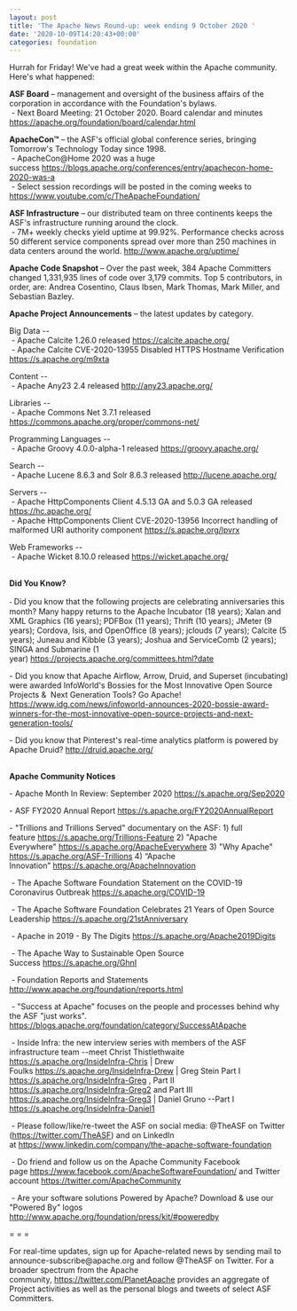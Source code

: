 ```yaml
---
layout: post
title: 'The Apache News Round-up: week ending 9 October 2020 '
date: '2020-10-09T14:20:43+00:00'
categories: foundation
---
```

<p></p><p></p><p></p><p></p><p></p><p></p><p></p><p></p><p></p><p>Hurrah for Friday! We've had a great week within the Apache community. Here's what happened:</p><span style="font-weight: 700;">ASF Board</span>&nbsp;– management and oversight of the business affairs of the corporation in accordance with the Foundation's bylaws.<br>&nbsp;- Next Board Meeting: 21 October 2020. Board calendar and minutes <a href="https://apache.org/foundation/board/calendar.html" target="_blank">https://apache.org/foundation/board/calendar.html</a><p></p><p><span style="font-weight: 700;">ApacheCon™</span>&nbsp;– the ASF's official global conference series, bringing Tomorrow's Technology Today since 1998.<br>&nbsp;-&nbsp;ApacheCon@Home 2020 was a huge success&nbsp;<a href="https://blogs.apache.org/conferences/entry/apachecon-home-2020-was-a" target="_blank">https://blogs.apache.org/conferences/entry/apachecon-home-2020-was-a</a>&nbsp;<br>&nbsp;- Select session recordings will be posted in the coming weeks to <a href="https://www.youtube.com/c/TheApacheFoundation/" target="_blank">https://www.youtube.com/c/TheApacheFoundation/</a>&nbsp;</p><p><span style="font-weight: 700;">ASF Infrastructure</span>&nbsp;– our distributed team on three continents keeps the ASF's infrastructure running around the clock.<br>&nbsp;-
 7M+ weekly checks yield uptime at 99.92%. Performance checks across 50 
different service components spread over more than 250 machines in data centers around the world.&nbsp;<a href="http://www.apache.org/uptime/" target="_blank">http://www.apache.org/uptime/</a><br></p><p><b>Apache Code Snapshot&nbsp;</b>– Over the past week, 384 Apache Committers changed 1,331,935 lines of code 
over 3,179 commits. Top 5 contributors, in order, are: Andrea Cosentino, Claus Ibsen, Mark Thomas, Mark Miller, and <span>Sebastian Bazley.</span> &nbsp; </p><p><span style="font-weight: 700;">Apache Project Announcements</span>&nbsp;– the latest updates by category.</p><p>Big Data --<br>&nbsp;- Apache Calcite 1.26.0 released <a href="https://calcite.apache.org/" target="_blank">https://calcite.apache.org/</a><br>&nbsp;- Apache Calcite CVE-2020-13955  Disabled HTTPS Hostname Verification <a href="https://s.apache.org/m9xta" target="_blank">https://s.apache.org/m9xta</a><br></p>Content --<br>&nbsp;- Apache <span class="il">Any23</span> 2.4 released <a href="http://any23.apache.org/" rel="noreferrer" target="_blank" data-saferedirecturl="https://www.google.com/url?q=http://any23.apache.org/&amp;source=gmail&amp;ust=1602256492035000&amp;usg=AFQjCNEywwdo-hm4Fz3ELq9_5Z1Lj8o4-g">http://<span class="il">any23</span>.apache.org/</a><p></p><p>Libraries --<br>&nbsp;- Apache Commons Net 3.7.1 released <a href="https://commons.apache.org/proper/commons-net/" target="_blank">https://commons.apache.org/proper/commons-net/</a></p><p></p><p>Programming Languages --<br>&nbsp;- Apache Groovy 4.0.0-alpha-1 released <a href="https://groovy.apache.org/" target="_blank">https://groovy.apache.org/</a></p><p>Search --<br>
&nbsp;- Apache Lucene 8.6.3 and <span class="il">Solr</span> 8.6.3 released <a href="http://lucene.apache.org/" rel="noreferrer" target="_blank" data-saferedirecturl="https://www.google.com/url?q=http://lucene.apache.org/&amp;source=gmail&amp;ust=1602339282034000&amp;usg=AFQjCNFVJxuY9JxdqI3CgbKEYKyVTwk4IA">http://lucene.apache.org/</a><br>
</p><p>Servers --<br>&nbsp;- Apache HttpComponents Client 4.5.13 GA and 5.0.3 GA released <a href="https://hc.apache.org/" target="_blank">https://hc.apache.org/</a> <br>&nbsp;- Apache HttpComponents Client CVE-2020-13956 Incorrect handling of malformed URI authority component <a href="https://s.apache.org/lpvrx">https://s.apache.org/lpvrx</a> </p><p>Web Frameworks --<br>&nbsp;- Apache Wicket 8.10.0 released <a href="https://wicket.apache.org/" target="_blank">https://wicket.apache.org/</a><br></p><p><span style="font-weight: 700;"><br>Did You Know?</span></p><p></p><p style="box-sizing: border-box; margin: 0px 0px 10px; color: rgb(0, 0, 0); font-family: &quot;Helvetica Neue&quot;, Helvetica, Arial, sans-serif; font-size: 14px; font-style: normal; font-variant-ligatures: normal; font-variant-caps: normal; font-weight: 400; letter-spacing: normal; orphans: 2; text-align: start; text-indent: 0px; text-transform: none; white-space: normal; widows: 2; word-spacing: 0px; -webkit-text-stroke-width: 0px; text-decoration-style: initial; text-decoration-color: initial;"></p><p></p><p style="box-sizing: border-box; margin: 0px 0px 10px; orphans: 2; text-align: start; text-indent: 0px; widows: 2; text-decoration-style: initial; text-decoration-color: initial;"><span style="color: rgb(0, 0, 0); font-family: &quot;Helvetica Neue&quot;, Helvetica, Arial, sans-serif; font-size: 14px; font-style: normal; font-variant-ligatures: normal; font-variant-caps: normal; font-weight: 400; letter-spacing: normal; text-transform: none; white-space: normal; word-spacing: 0px; -webkit-text-stroke-width: 0px;">- </span>Did you know that the following projects are celebrating anniversaries this month? Many happy returns to the Apache Incubator (18 years); Xalan and XML Graphics (16 years); PDFBox (11 years); Thrift (10 years); JMeter (9 years); Cordova, Isis, and OpenOffice (8 years); jclouds (7 years); Calcite (5 years); Juneau and Kibble (3 years); Joshua and ServiceComb (2 years); SINGA and Submarine (1 year)&nbsp;<a href="https://projects.apache.org/committees.html?date" target="_blank">https://projects.apache.org/committees.html?date</a></p><p>- Did you know that Apache Airflow, Arrow, Druid, and Superset (incubating) were awarded InfoWorld's Bossies for the Most Innovative Open Source Projects &amp;&nbsp; Next Generation Tools? Go Apache! <a href="https://www.idg.com/news/infoworld-announces-2020-bossie-award-winners-for-the-most-innovative-open-source-projects-and-next-generation-tools/" target="_blank">https://www.idg.com/news/infoworld-announces-2020-bossie-award-winners-for-the-most-innovative-open-source-projects-and-next-generation-tools/</a>&nbsp;&nbsp;</p><p>- Did you know that Pinterest's real-time analytics platform is powered by Apache Druid? <a href="http://druid.apache.org/" target="_blank">http://druid.apache.org/</a> <br><br></p><p><span style="font-weight: 700;">Apache Community Notices</span><span style="font-size: 14px;"><br></span></p><p>- Apache Month In Review: September 2020 <a href="https://s.apache.org/Sep2020" rel="noreferrer" target="_blank" data-saferedirecturl="https://www.google.com/url?q=https://s.apache.org/Aug2020&amp;source=gmail&amp;ust=1599214965682000&amp;usg=AFQjCNETk62nvU-_ajNy-ZS5tOCQkUXL1w">https://s.apache.org/Sep2020</a></p><p><span style="font-size: 14px;">- ASF FY2020 Annual Report </span><a href="https://s.apache.org/FY2020AnnualReport" target="_blank">https://s.apache.org/FY2020AnnualReport</a>&nbsp;</p><p>-
 "Trillions and Trillions Served" documentary on the ASF: 1) full feature&nbsp;<a href="https://s.apache.org/Trillions-Feature" target="_blank">https://s.apache.org/Trillions-Feature</a>&nbsp;2) "Apache Everywhere"&nbsp;<a href="https://s.apache.org/ApacheEverywhere" target="_blank">https://s.apache.org/ApacheEverywhere</a>&nbsp;3) "Why Apache" <a href="https://s.apache.org/ASF-Trillions" target="_blank">https://s.apache.org/ASF-Trillions</a>&nbsp;4)&nbsp;“Apache Innovation”&nbsp;<a href="https://s.apache.org/ApacheInnovation" target="_blank">https://s.apache.org/ApacheInnovation</a>&nbsp;</p><p>&nbsp;- The Apache Software Foundation Statement on the COVID-19 Coronavirus Outbreak <a href="https://s.apache.org/COVID-19" target="_blank">https://s.apache.org/COVID-19</a>&nbsp;&nbsp;</p><p>&nbsp;- The Apache Software Foundation Celebrates 21 Years of Open Source Leadership&nbsp;<a href="https://s.apache.org/21stAnniversary" rel="noreferrer" target="_blank" data-saferedirecturl="https://www.google.com/url?q=https://s.apache.org/21stAnniversary&amp;source=gmail&amp;ust=1586580638108000&amp;usg=AFQjCNHhBfHrSsg8TFX4Lwsa4GFZdonhcA">https://s.apache.org/21stAnniv<wbr>ersary</a></p><p>&nbsp;- Apache in 2019 - By The Digits&nbsp;<a href="https://s.apache.org/Apache2019Digits">https://s.apache.org/Apache2019Digits</a></p><p>&nbsp;- The Apache Way to Sustainable Open Source Success&nbsp;<a href="https://s.apache.org/GhnI">https://s.apache.org/GhnI</a></p><p>&nbsp;- Foundation Reports and Statements <a href="http://www.apache.org/foundation/reports.html" target="_blank">http://www.apache.org/foundation/reports.html</a><br></p><p>&nbsp;- "Success at Apache" focuses on the people and processes behind why the ASF "just works". <a href="https://blogs.apache.org/foundation/category/SuccessAtApache" target="_blank">https://blogs.apache.org/foundation/category/SuccessAtApache</a><br></p><div><p>&nbsp;- Inside Infra: the new interview series with members of the ASF infrastructure team --meet Christ Thistlethwaite <a href="https://s.apache.org/InsideInfra-Chris" target="_blank">https://s.apache.org/InsideInfra-Chris</a>&nbsp;| Drew Foulks&nbsp;<a href="https://s.apache.org/InsideInfra-Drew" rel="noreferrer" target="_blank" data-saferedirecturl="https://www.google.com/url?q=https://s.apache.org/InsideInfra-Drew&amp;source=gmail&amp;ust=1588339104628000&amp;usg=AFQjCNF9dVEn48pV7o9HBG14sP9uprU8Xw">https://s.apache.org/InsideInf<wbr>ra-Drew</a>&nbsp;| Greg Stein Part I <a href="https://s.apache.org/InsideInfra-Greg" target="_blank">https://s.apache.org/InsideInfra-Greg</a> , Part II <a href="https://s.apache.org/InsideInfra-Greg2" target="_blank">https://s.apache.org/InsideInfra-Greg2</a> and Part III <a href="https://s.apache.org/InsideInfra-Greg3" target="_blank">https://s.apache.org/InsideInfra-Greg3</a> | Daniel Gruno --Part I <a href="https://s.apache.org/InsideInfra-Daniel1" target="_blank">https://s.apache.org/InsideInfra-Daniel1</a><br></p></div><div><p>&nbsp;- Please follow/like/re-tweet the ASF on social media: @TheASF on Twitter (<a href="https://twitter.com/TheASF">https://twitter.com/TheASF</a>) and on LinkedIn at&nbsp;<a href="https://www.linkedin.com/company/the-apache-software-foundation">https://www.linkedin.com/company/the-apache-software-foundation</a></p><p>&nbsp;- Do friend and follow us on the Apache Community Facebook page&nbsp;<a href="https://www.facebook.com/ApacheSoftwareFoundation/">https://www.facebook.com/ApacheSoftwareFoundation/</a>&nbsp;and Twitter account&nbsp;<a href="https://twitter.com/ApacheCommunity">https://twitter.com/ApacheCommunity</a></p></div><div>&nbsp;- Are your software solutions Powered by Apache? Download &amp; use our "Powered By" logos <a href="http://www.apache.org/foundation/press/kit/#poweredby" target="_blank">http://www.apache.org/foundation/press/kit/#poweredby</a><br></div><p><span class="LrzXr"></span><span class="LrzXr"></span></p><div><p>= = =</p><p>For
 real-time updates, sign up for Apache-related news by sending mail to 
announce-subscribe@apache.org and follow @TheASF on Twitter. For a 
broader spectrum from the Apache community,&nbsp;<a href="https://twitter.com/PlanetApache">https://twitter.com/PlanetApache</a>&nbsp;provides an aggregate of Project activities as well as the personal blogs and tweets of select ASF Committers.</p></div><p></p><p></p><p></p><p></p><p></p><p></p><p></p><p></p><p></p>
